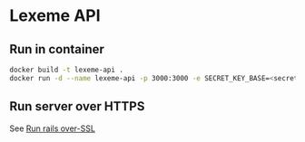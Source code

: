 # Lexeme API

## Run in container
```sh
docker build -t lexeme-api .
docker run -d --name lexeme-api -p 3000:3000 -e SECRET_KEY_BASE=<secret-key> lexeme-api
```

## Run server over HTTPS
See [Run rails over-SSL](https://letmethink.blog/index.php/2023/09/14/web-development-notes/#run-rails-over-ssl-locally)
